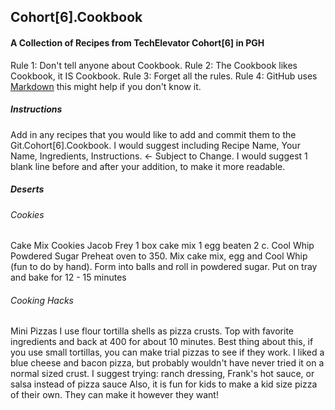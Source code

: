 ## Cohort[6].Cookbook
#### A Collection of Recipes from TechElevator Cohort[6] in PGH

Rule 1: Don't tell anyone about Cookbook.
Rule 2: The Cookbook likes Cookbook, it IS Cookbook.
Rule 3: Forget all the rules.
Rule 4: GitHub uses [Markdown](https://guides.github.com/features/mastering-markdown/) this might help if you don't know it.

##### Instructions

Add in any recipes that you would like to add and commit them to the Git.Cohort[6].Cookbook.
I would suggest including Recipe Name, Your Name, Ingredients, Instructions. <- Subject to Change.
I would suggest 1 blank line before and after your addition, to make it more readable.

##### Deserts

###### Cookies

Cake Mix Cookies
Jacob Frey
1 box cake mix
1 egg beaten
2 c. Cool Whip
Powdered Sugar
Preheat oven to 350. 
Mix cake mix, egg and Cool Whip (fun to do by hand). 
Form into balls and roll in powdered sugar. 
Put on tray and bake for 12 - 15 minutes


###### Cooking Hacks ######

Mini Pizzas
I use flour tortilla shells as pizza crusts. Top with favorite ingredients and back at 400 for about 10 minutes.
Best thing about this, if you use small tortillas, you can make trial pizzas to see if they work. 
I liked a blue cheese and bacon pizza, but probably wouldn't have never tried it on a normal sized crust.
I suggest trying: ranch dressing, Frank's hot sauce, or salsa instead of pizza sauce
Also, it is fun for kids to make a kid size pizza of their own. They can make it however they want!
